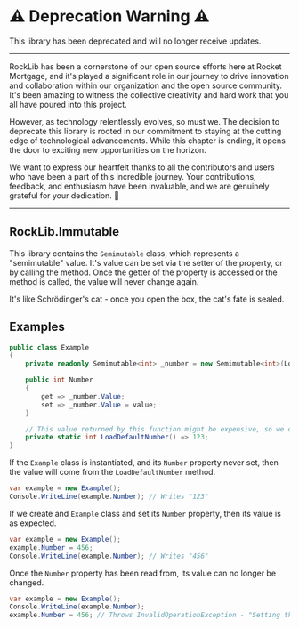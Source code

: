 # :warning: Deprecation Warning :warning:

This library has been deprecated and will no longer receive updates.

---

RockLib has been a cornerstone of our open source efforts here at Rocket Mortgage, and it's played a significant role in our journey to drive innovation and collaboration within our organization and the open source community. It's been amazing to witness the collective creativity and hard work that you all have poured into this project.

However, as technology relentlessly evolves, so must we. The decision to deprecate this library is rooted in our commitment to staying at the cutting edge of technological advancements. While this chapter is ending, it opens the door to exciting new opportunities on the horizon.

We want to express our heartfelt thanks to all the contributors and users who have been a part of this incredible journey. Your contributions, feedback, and enthusiasm have been invaluable, and we are genuinely grateful for your dedication. 🚀

---

## RockLib.Immutable

This library contains the `Semimutable` class, which represents a "semimutable" value. It's value can be set via the setter of the <see cref="Value"/> property, or by calling the <see cref="SetValue"/> method. Once the getter of the <see cref="Value"/> property is accessed or the <see cref="LockValue"/> method is called, the value will never change again.

It's like Schrödinger's cat - once you open the box, the cat's fate is sealed.

## Examples

```csharp
public class Example
{
    private readonly Semimutable<int> _number = new Semimutable<int>(LoadDefaultNumber);

    public int Number
    {
        get => _number.Value;
        set => _number.Value = value;
    }

    // This value returned by this function might be expensive, so we don't want to execute it unless necessary.
    private static int LoadDefaultNumber() => 123;
}
```

If the `Example` class is instantiated, and its `Number` property never set, then the value will come from the `LoadDefaultNumber` method.

```csharp
var example = new Example();
Console.WriteLine(example.Number); // Writes "123"
```

If we create and `Example` class and set its `Number` property, then its value is as expected.

```csharp
var example = new Example();
example.Number = 456;
Console.WriteLine(example.Number); // Writes "456"
```

Once the `Number` property has been read from, its value can no longer be changed.

```csharp
var example = new Example();
Console.WriteLine(example.Number);
example.Number = 456; // Throws InvalidOperationException - "Setting the value of a Semimutable object is not permitted after it has been locked."
```
